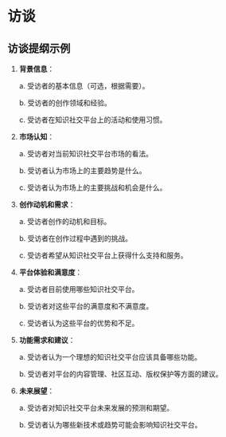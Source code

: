 # 访谈

## 访谈提纲示例

1. **背景信息**：

    a. 受访者的基本信息（可选，根据需要）。

    b. 受访者的创作领域和经验。
    
    c. 受访者在知识社交平台上的活动和使用习惯。
2. **市场认知**：
    
    a. 受访者对当前知识社交平台市场的看法。
    
    b. 受访者认为市场上的主要趋势是什么。
    
    c. 受访者认为市场上的主要挑战和机会是什么。
3. **创作动机和需求**：

    a. 受访者创作的动机和目标。
   
    b. 受访者在创作过程中遇到的挑战。
   
    c. 受访者希望从知识社交平台上获得什么支持和服务。

4. **平台体验和满意度**：
    
    a. 受访者目前使用哪些知识社交平台。
    
    b. 受访者对这些平台的满意度和不满意度。
    
    c. 受访者认为这些平台的优势和不足。

5. **功能需求和建议**：
    
    a. 受访者认为一个理想的知识社交平台应该具备哪些功能。
    
    b. 受访者对平台的内容管理、社区互动、版权保护等方面的建议。

6. **未来展望**：
    
    a. 受访者对知识社交平台未来发展的预测和期望。
    
    b. 受访者认为哪些新技术或趋势可能会影响知识社交平台。
